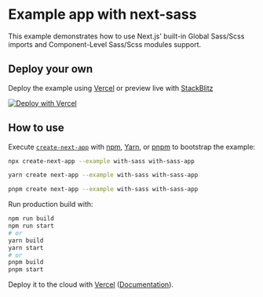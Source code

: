 # Example app with next-sass

This example demonstrates how to use Next.js' built-in Global Sass/Scss imports and Component-Level Sass/Scss modules support.

## Deploy your own

Deploy the example using [Vercel](https://vercel.com?utm_source=github&utm_medium=readme&utm_campaign=next-example) or preview live with [StackBlitz](https://stackblitz.com/github/vercel/next.js/tree/canary/examples/with-sass)

[![Deploy with Vercel](https://vercel.com/button)](https://vercel.com/new/clone?repository-url=https://github.com/vercel/next.js/tree/canary/examples/with-sass&project-name=with-sass&repository-name=with-sass)

## How to use

Execute [`create-next-app`](https://github.com/vercel/next.js/tree/canary/packages/create-next-app) with [npm](https://docs.npmjs.com/cli/init), [Yarn](https://yarnpkg.com/lang/en/docs/cli/create/), or [pnpm](https://pnpm.io) to bootstrap the example:

```bash
npx create-next-app --example with-sass with-sass-app
```

```bash
yarn create next-app --example with-sass with-sass-app
```

```bash
pnpm create next-app --example with-sass with-sass-app
```

Run production build with:

```bash
npm run build
npm run start
# or
yarn build
yarn start
# or
pnpm build
pnpm start
```

Deploy it to the cloud with [Vercel](https://vercel.com/new?utm_source=github&utm_medium=readme&utm_campaign=next-example) ([Documentation](https://nextjs.org/docs/deployment)).
